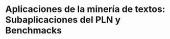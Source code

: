 
Aplicaciones de la minería de textos: Subaplicaciones del PLN y Benchmacks
====================================

